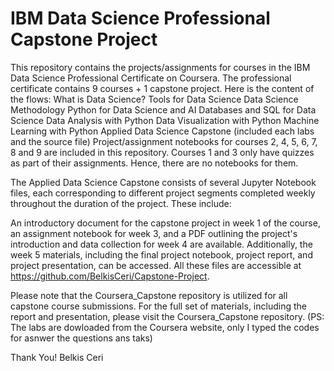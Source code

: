 # IBM Data Science Professional Capstone Project


This repository contains the projects/assignments for courses in the IBM Data Science Professional Certificate on Coursera. The professional certificate contains 9 courses + 1 capstone project. Here is the content of the flows:
What is Data Science?
Tools for Data Science
Data Science Methodology
Python for Data Science and AI
Databases and SQL for Data Science
Data Analysis with Python
Data Visualization with Python
Machine Learning with Python
Applied Data Science Capstone (included each labs and the source file)
Project/assignment notebooks for courses 2, 4, 5, 6, 7, 8 and 9 are included in this repository. Courses 1 and 3 only have quizzes as part of their assignments. Hence, there are no notebooks for them.

The Applied Data Science Capstone consists of several Jupyter Notebook files, each corresponding to different project segments completed weekly throughout the duration of the project. These include:

An introductory document for the capstone project in week 1 of the course, an assignment notebook for week 3, and a PDF outlining the project's introduction and data collection for week 4 are available. Additionally, the week 5 materials, including the final project notebook, project report, and project presentation, can be accessed. All these files are accessible at  
https://github.com/BelkisCeri/Capstone-Project.

Please note that the Coursera_Capstone repository is utilized for all capstone course submissions. 
For the full set of materials, including the report and presentation, please visit the Coursera_Capstone repository.
(PS: The labs are dowloaded from the Coursera website, only I typed the codes for asnwer the questions ans taks)

Thank You!
Belkis Ceri
